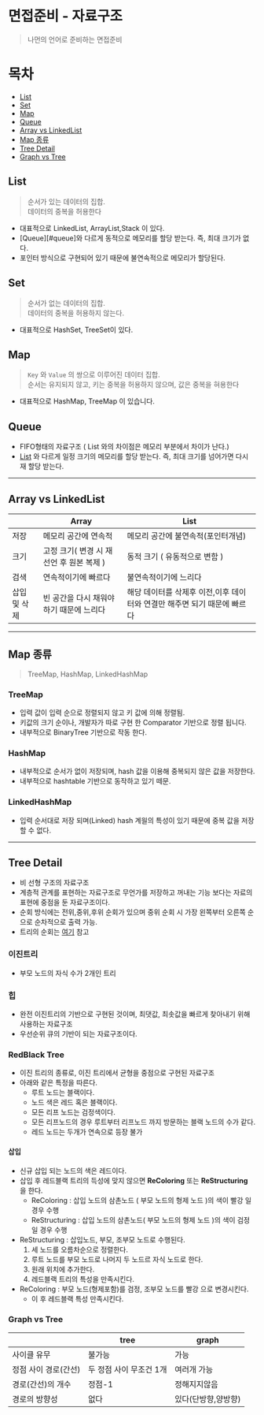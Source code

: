 # 면접준비 - 자료구조
> 나먼의 언어로 준비하는 면접준비

# 목차
- [List](#list)
- [Set](#set)
- [Map](#map)
- [Queue](#queue)
- [Array vs LinkedList](#array-vs-linkedlist)
- [Map 종류](#map-종류)
- [Tree Detail](#tree-detail)
- [Graph vs Tree](#graph-vs-tree)

## List 
> 순서가 있는 데이터의 집합.  
> 데이터의 중복을 허용한다  
- 대표적으로 LinkedList, ArrayList,Stack 이 있다.
- [Queue][#queue]와 다르게 동적으로 메모리를 할당 받는다. 즉, 최대 크기가 없다.
- 포인터 방식으로 구현되어 있기 때문에 불연속적으로 메모리가 할당된다.

## Set
> 순서가 없는 데이터의 집합.  
> 데이터의 중복을 허용하지 않는다.
- 대표적으로 HashSet, TreeSet이 있다.

## Map
> ```Key``` 와 ```Value``` 의 쌍으로 이루어진 데이터 집합.  
> 순서는 유지되지 않고, 키는 중복을 허용하지 않으며, 값은 중복을 혀용한다
- 대표적으로 HashMap, TreeMap 이 있습니다.

## Queue 
- FIFO형태의 자료구조 ( List 와의 차이점은 메모리 부분에서 차이가 난다.)
- [List](#list) 와 다르게 일정 크기의 메모리를 할당 받는다. 즉, 최대 크기를 넘어가면 다시 재 할당 받는다.

---

## Array vs LinkedList 
||Array|List|
|---|---|---|
|저장|메모리 공간에 연속적|메모리 공간에 불연속적(포인터개념)|
|크기|고정 크기( 변경 시 재 선언 후 원본 복제 )| 동적 크기 ( 유동적으로 변함 )|
|검색|연속적이기에 빠르다|불연속적이기에 느리다|
|삽입 및 삭제| 빈 공간을 다시 채워야 하기 때문에 느리다|해당 데이터를 삭제후 이전,이후 데이터와 연결만 해주면 되기 때문에 빠르다|

--- 

## Map 종류
> TreeMap, HashMap, LinkedHashMap

### TreeMap 
- 입력 값이 입력 순으로 정렬되지 않고 키 값에 의해 정렬됨.
- 키값의 크기 순이나, 개발자가 따로 구현 한 Comparator 기반으로 정렬 됩니다.
- 내부적으로 BinaryTree 기반으로 작동 한다.

### HashMap
- 내부적으로 순서가 없이 저장되며, hash 값을 이용해 중복되지 않은 값을 저장한다.
- 내부적으로 hashtable 기반으로 동작하고 있기 떼문.

### LinkedHashMap
- 입력 순서대로 저장 되며(Linked) hash 계읠의 특성이 있기 때문에 중복 값을 저장할 수 없다.

---

## Tree Detail
- 비 선형 구조의 자료구조
- 계층적 관계를 표현하는 자료구조로 무언가를 저장하고 꺼내는 기능 보다는 자료의 표현에 중점을 둔 자료구조이다.
- 순회 방식에는 전위,중위,후위 순회가 있으며 중위 순회 시 가장 왼쪽부터 오른쪽 순으로 순차적으로 출력 가능.
- 트리의 순회는 [여기](#https://withhamit.tistory.com/282) 참고

### 이진트리
- 부모 노드의 자식 수가 2개인 트리

### 힙
- 완전 이진트리의 기반으로 구현된 것이며, 최댓값, 최솟값을 빠르게 찾아내기 위해 사용하는 자료구조
- 우선순위 큐의 기반이 되는 자료구조이다.

### RedBlack Tree
- 이진 트리의 종류로, 이진 트리에서 균형을 중점으로 구현된 자료구조
- 아래와 같은 특정을 따른다.
    - 루트 노드는 블랙이다.
    - 노드 색은 레드 혹은 블랙이다.
    - 모든 리프 노드는 검정색이다.
    - 모든 리프노드의 경우 루트부터 리프노드 까지 방문하는 블랙 노드의 수가 같다.
    - 레드 노드는 두개가 연속으로 등장 불가

#### 삽입
- 신규 삽입 되는 노드의 색은 레드이다.
- 삽입 후 레드블랙 트리의 득성에 맞지 않으면 
**ReColoring** 또는 **ReStructuring** 을 한다.
     - ReColoring : 삽입 노드의 삼촌노드 ( 부모 노드의 형제 노드 )의 색이 빨강 일 경우 수행
    - ReStructuring : 삽입 노드의 삼촌노드( 부모 노드의 형제 노드 )의 색이 검정 일 경우 수행
- ReStructuring : 삽입노드, 부모, 조부모 노드로 수행된다.
    1. 세 노드를 오름차순으로 정렬한다.
    2. 루트 노드를 부모 노드로 나머지 두 노드르 자식 노드로 한다.
    3. 원래 위치에 추가한다.
    4. 레드블랙 트리의 특성을 만족시킨다.
- ReColoring : 부모 노드(형제포함)를 검정, 조부모 노드를 빨강 으로 변경시킨다.
    - 이 후 레드블랙 특성 만족시킨다.

### Graph vs Tree
||tree|graph|
|---|---|---|
|사이클 유무|불가능|가능|
|정점 사이 경로(간선)|두 정점 사이 무조건 1개|여러개 가능|
|경로(간선)의 개수|정점-1|정해지지않음|
|경로의 방향성|없다|있다(단방향,양방향)|

